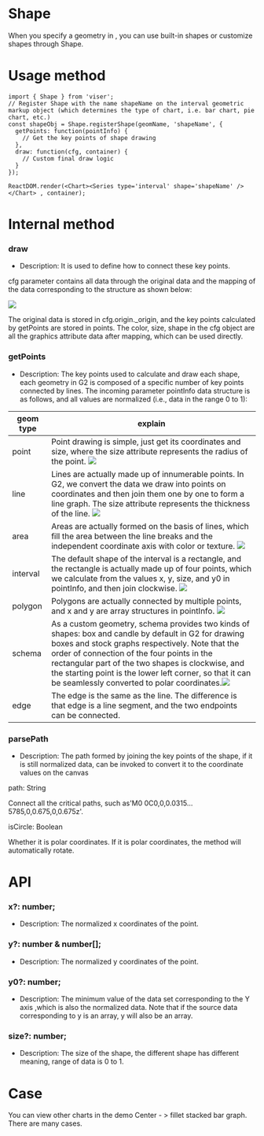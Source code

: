 # Shape

When you specify a geometry in <Series shape={shapeType}/>, you can use built-in shapes or customize shapes through Shape.

# Usage method

```
import { Shape } from 'viser';
// Register Shape with the name shapeName on the interval geometric markup object (which determines the type of chart, i.e. bar chart, pie chart, etc.)
const shapeObj = Shape.registerShape(geomName, 'shapeName', {
  getPoints: function(pointInfo) {
    // Get the key points of shape drawing
  },
  draw: function(cfg, container) {
    // Custom final draw logic
  }
});

ReactDOM.render(<Chart><Series type='interval' shape='shapeName' /></Chart> , container);
```

# Internal method

### draw

- Description: It is used to define how to connect these key points.

cfg parameter contains all data through the original data and the mapping of the data corresponding to the structure as shown below:

<img src="https://zos.alipayobjects.com/skylark/505c6cb1-fde7-4714-98b6-43cb77099f19/attach/3378/332f7e3e64bc48f5/image.png"/>

The original data is stored in cfg.origin.\_origin, and the key points calculated by getPoints are stored in points. The color, size, shape in the cfg object are all the graphics attribute data after mapping, which can be used directly.

### getPoints

- Description: The key points used to calculate and draw each shape, each geometry in G2 is composed of a specific number of key points connected by lines. The incoming parameter pointInfo data structure is as follows, and all values are normalized (i.e., data in the range 0 to 1):

| geom type | explain                                                                                                                                                                                                                                                                                                                                           |
| --------- | ---------------------------------------------------------------------------------------------------------------------------------------------------------------------------------------------------------------------------------------------------------------------------------------------------------------------------------------------- |
| point     | Point drawing is simple, just get its coordinates and size, where the size attribute represents the radius of the point. <img src="https://zos.alipayobjects.com/skylark/940c75cf-8400-415a-9e2d-040ce46e6a03/attach/3378/269e0e2c77a555a5/image.png"/>                                                                                                                                |
| line      | Lines are actually made up of innumerable points. In G2, we convert the data we draw into points on coordinates and then join them one by one to form a line graph. The size attribute represents the thickness of the line. <img src="https://zos.alipayobjects.com/skylark/f9b84b83-1cc8-4b81-9319-f643ef0e280a/attach/3378/d49e02be2f48a136/image.png"/>                                                                  |
| area      | Areas are actually formed on the basis of lines, which fill the area between the line breaks and the independent coordinate axis with color or texture. <img src="https://zos.alipayobjects.com/skylark/dbcd60f3-7662-4ebd-8e0e-85d7d754d0c7/attach/3378/f67277978d5d8e3e/image.png"/>                                                                                                         |
| interval  | The default shape of the interval is a rectangle, and the rectangle is actually made up of four points, which we calculate from the values x, y, size, and y0 in pointInfo, and then join clockwise. <img src="https://zos.alipayobjects.com/skylark/f36a2e27-13e8-4d55-8c93-b698e15bcc1f/attach/3378/94a6515e2eb60265/image.png"/>                                                            |
| polygon   | Polygons are actually connected by multiple points, and x and y are array structures in pointInfo. <img src="https://zos.alipayobjects.com/skylark/b4f6981c-ccd3-4237-97bd-dd88950758ea/attach/3378/ed2b5c05a1ff3581/image.png"/>                                                                                                                                   |
| schema    | As a custom geometry, schema provides two kinds of shapes: box and candle by default in G2 for drawing boxes and stock graphs respectively. Note that the order of connection of the four points in the rectangular part of the two shapes is clockwise, and the starting point is the lower left corner, so that it can be seamlessly converted to polar coordinates.<img src="https://zos.alipayobjects.com/skylark/8afa13da-95d1-4282-a08b-f1c421b0d972/attach/3378/d82c45d3a526bd80/image.png"/> |
| edge      | The edge is the same as the line. The difference is that edge is a line segment, and the two endpoints can be connected.                                                                                                                                                                                                                                                                     |

### parsePath

- Description: The path formed by joining the key points of the shape, if it is still normalized data, can be invoked to convert it to the coordinate values on the canvas

path: String

Connect all the critical paths, such as'M0 0C0,0,0.0315... 5785,0,0.675,0,0.675z'.

isCircle: Boolean

Whether it is polar coordinates. If it is polar coordinates, the method will automatically rotate.

# API

### x?: number;

- Description: The normalized x coordinates of the point.

### y?: number & number[];

- Description: The normalized y coordinates of the point.

### y0?: number;

- Description: The minimum value of the data set corresponding to the Y axis ,which is also the normalized data. Note that if the source data corresponding to y is an array, y will also be an array.

### size?: number;

- Description: The size of the shape, the different shape has different meaning, range of data is 0 to 1.

# Case

You can view other charts in the demo Center - > fillet stacked bar graph. There are many cases.
